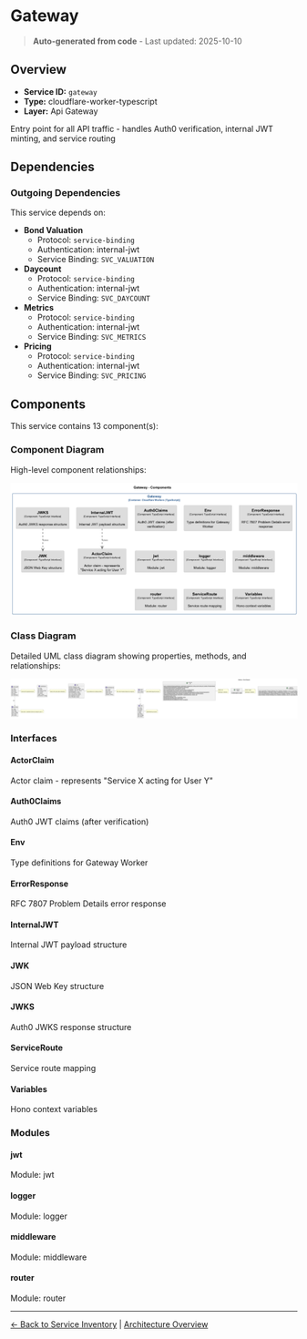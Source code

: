 # Gateway

> **Auto-generated from code** - Last updated: 2025-10-10

## Overview

- **Service ID:** `gateway`
- **Type:** cloudflare-worker-typescript
- **Layer:** Api Gateway

Entry point for all API traffic - handles Auth0 verification, internal JWT
minting, and service routing

## Dependencies

### Outgoing Dependencies

This service depends on:

- **Bond Valuation**
  - Protocol: `service-binding`
  - Authentication: internal-jwt
  - Service Binding: `SVC_VALUATION`
- **Daycount**
  - Protocol: `service-binding`
  - Authentication: internal-jwt
  - Service Binding: `SVC_DAYCOUNT`
- **Metrics**
  - Protocol: `service-binding`
  - Authentication: internal-jwt
  - Service Binding: `SVC_METRICS`
- **Pricing**
  - Protocol: `service-binding`
  - Authentication: internal-jwt
  - Service Binding: `SVC_PRICING`

## Components

This service contains 13 component(s):

### Component Diagram

High-level component relationships:

![Gateway Component Diagram](../../diagrams/structurizr-Components_gateway.png)

### Class Diagram

Detailed UML class diagram showing properties, methods, and relationships:

![Gateway Class Diagram](../../diagrams/class-diagram-gateway.png)

### Interfaces

#### ActorClaim

Actor claim - represents "Service X acting for User Y"

#### Auth0Claims

Auth0 JWT claims (after verification)

#### Env

Type definitions for Gateway Worker

#### ErrorResponse

RFC 7807 Problem Details error response

#### InternalJWT

Internal JWT payload structure

#### JWK

JSON Web Key structure

#### JWKS

Auth0 JWKS response structure

#### ServiceRoute

Service route mapping

#### Variables

Hono context variables

### Modules

#### jwt

Module: jwt

#### logger

Module: logger

#### middleware

Module: middleware

#### router

Module: router

---

[← Back to Service Inventory](../services.md) |
[Architecture Overview](../index.md)

